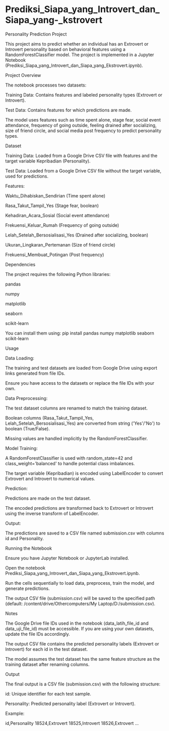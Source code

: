 # Prediksi_Siapa_yang_Introvert_dan_Siapa_yang-_kstrovert

Personality Prediction Project

This project aims to predict whether an individual has an Extrovert or Introvert personality based on behavioral features using a RandomForestClassifier model. The project is implemented in a Jupyter Notebook (Prediksi_Siapa_yang_Introvert_dan_Siapa_yang_Ekstrovert.ipynb).

Project Overview

The notebook processes two datasets:





Training Data: Contains features and labeled personality types (Extrovert or Introvert).



Test Data: Contains features for which predictions are made.

The model uses features such as time spent alone, stage fear, social event attendance, frequency of going outside, feeling drained after socializing, size of friend circle, and social media post frequency to predict personality types.

Dataset





Training Data: Loaded from a Google Drive CSV file with features and the target variable Kepribadian (Personality).



Test Data: Loaded from a Google Drive CSV file without the target variable, used for predictions.



Features:





Waktu_Dihabiskan_Sendirian (Time spent alone)



Rasa_Takut_Tampil_Yes (Stage fear, boolean)



Kehadiran_Acara_Sosial (Social event attendance)



Frekuensi_Keluar_Rumah (Frequency of going outside)



Lelah_Setelah_Bersosialisasi_Yes (Drained after socializing, boolean)



Ukuran_Lingkaran_Pertemanan (Size of friend circle)



Frekuensi_Membuat_Potingan (Post frequency)

Dependencies

The project requires the following Python libraries:





pandas



numpy



matplotlib



seaborn



scikit-learn

You can install them using:
pip install pandas numpy matplotlib seaborn scikit-learn

Usage





Data Loading:





The training and test datasets are loaded from Google Drive using export links generated from file IDs.



Ensure you have access to the datasets or replace the file IDs with your own.



Data Preprocessing:





The test dataset columns are renamed to match the training dataset.



Boolean columns (Rasa_Takut_Tampil_Yes, Lelah_Setelah_Bersosialisasi_Yes) are converted from string ('Yes'/'No') to boolean (True/False).



Missing values are handled implicitly by the RandomForestClassifier.



Model Training:





A RandomForestClassifier is used with random_state=42 and class_weight='balanced' to handle potential class imbalances.



The target variable (Kepribadian) is encoded using LabelEncoder to convert Extrovert and Introvert to numerical values.



Prediction:





Predictions are made on the test dataset.



The encoded predictions are transformed back to Extrovert or Introvert using the inverse transform of LabelEncoder.



Output:





The predictions are saved to a CSV file named submission.csv with columns id and Personality.

Running the Notebook





Ensure you have Jupyter Notebook or JupyterLab installed.



Open the notebook Prediksi_Siapa_yang_Introvert_dan_Siapa_yang_Ekstrovert.ipynb.



Run the cells sequentially to load data, preprocess, train the model, and generate predictions.



The output CSV file (submission.csv) will be saved to the specified path (default: /content/drive/Othercomputers/My Laptop/D:/submission.csv).

Notes





The Google Drive file IDs used in the notebook (data_latih_file_id and data_uji_file_id) must be accessible. If you are using your own datasets, update the file IDs accordingly.



The output CSV file contains the predicted personality labels (Extrovert or Introvert) for each id in the test dataset.



The model assumes the test dataset has the same feature structure as the training dataset after renaming columns.

Output

The final output is a CSV file (submission.csv) with the following structure:





id: Unique identifier for each test sample.



Personality: Predicted personality label (Extrovert or Introvert).

Example:

id,Personality
18524,Extrovert
18525,Introvert
18526,Extrovert
...
